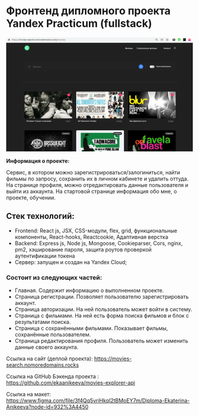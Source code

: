 # Фронтенд дипломного проекта Yandex Practicum (fullstack)

![Превью проекта Movies Explorer](./movies-search.png)

**Информация о проекте:**

Сервис, в котором можно зарегистрироваться/залогиниться, найти фильмы по запросу, сохранить их в личном кабинете и удалить оттуда.
На странице профиля, можно отредактировать данные пользователя и выйти из аккаунта.
На стартовой странице информация обо мне, о проекте, обучении.

## Стек технологий:

- Frontend: React js, JSX, CSS-модули, flex, grid, функциональные компоненты, React-hooks, Reactcookie, Адаптивная верстка
- Backend: Express js, Node js, Mongoose, Cookieparser, Cors, nginx, pm2, хэширование пароля, защита роутов проверкой аутентификации токена
- Сервер: запущен и создан на Yandex Cloud;

### Состоит из следующих частей:

- Главная. Содержит информацию о выполненном проекте.
- Страница регистрации. Позволяет пользователю зарегистрировать аккаунт.
- Страница авторизации. На ней пользователь может войти в систему.
- Страница с фильмами. На ней есть форма поиска фильмов и блок с результатами поиска.
- Страница с сохранёнными фильмами. Показывает фильмы, сохранённые пользователем.
- Страница редактирования профиля. Пользователь может изменить данные своего аккаунта.

Ссылка на сайт (деплой проекта): https://movies-search.nomoredomains.rocks

Ссылка на GitHub Бэкенда проекта : https://github.com/ekaanikeeva/movies-explorer-api

Ссылка на макет: https://www.figma.com/file/3f4Qq5vriHkqI2tBMoEY7m/Diploma-Ekaterina-Anikeeva?node-id=932%3A4450
